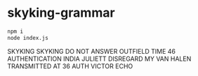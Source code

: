 # skyking-grammar

```bash
npm i
node index.js
```

SKYKING SKYKING DO NOT ANSWER OUTFIELD TIME 46 AUTHENTICATION INDIA JULIETT
DISREGARD MY VAN HALEN TRANSMITTED AT 36 AUTH VICTOR ECHO
